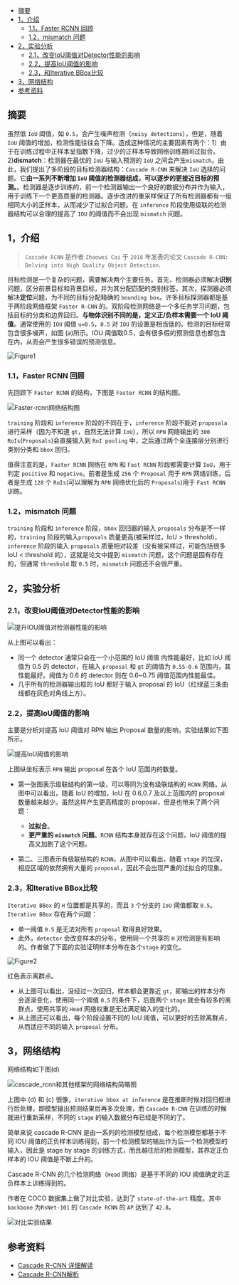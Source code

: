 - [摘要](#摘要)
- [1，介绍](#1介绍)
  - [1.1，Faster RCNN 回顾](#11faster-rcnn-回顾)
  - [1.2，mismatch 问题](#12mismatch-问题)
- [2，实验分析](#2实验分析)
  - [2.1，改变IoU阈值对Detector性能的影响](#21改变iou阈值对detector性能的影响)
  - [2.2，提高IoU阈值的影响](#22提高iou阈值的影响)
  - [2.3，和Iterative BBox比较](#23和iterative-bbox比较)
- [3，网络结构](#3网络结构)
- [参考资料](#参考资料)

## 摘要

虽然低 `IoU` 阈值，如 `0.5`，会产生噪声检测（`noisy detections`），但是，随着 `IoU` 阈值的增加，检测性能往往会下降。造成这种情况的主要因素有两个：1）由于在训练过程中正样本呈指数下降，过少的正样本导致网络训练期间过拟合。2)**dismatch**：检测器在最优的 `IoU` 与输入预测的 `IoU` 之间会产生`mismatch`。由此，我们提出了多阶段的目标检测器结构：`Cascade R-CNN` 来解决 `IoU` 选择的问题。它**由一系列不断增加 `IoU` 阈值的检测器组成，可以逐步的更接近目标的预测。**。检测器是逐步训练的，前一个检测器输出一个良好的数据分布并作为输入，用于训练下一个更高质量的检测器。逐步改进的重采样保证了所有检测器都有一组相同大小的正样本，从而减少了过拟合问题。在 `inference` 阶段使用级联的检测器结构可以合理的提高了 `IOU` 的阈值而不会出现 `mismatch` 问题。

## 1，介绍

> `Cascade RCNN` 是作者 `Zhaowei Cai` 于 `2018` 年发表的论文 `Cascade R-CNN: Delving into High Quality Object Detection`.

 目标检测是一个复杂的问题，需要解决两个主要任务。首先，检测器必须解决**识别**问题，区分前景目标和背景目标，并为其分配匹配的类别标签。其次，探测器必须解决**定位**问题，为不同的目标分配精确的 `bounding box`。许多目标探测器都是基于两阶段网络框架 `Faster R-CNN` 的。双阶段检测网络是一个多任务学习问题，包括目标的分类和边界回归。**与物体识别不同的是，定义正/负样本需要一个 IoU 阈值**。通常使用的 `IOU` 阈值 `u=0.5`，`0.5` 对 `IOU` 的设置是相当低的。检测的目标经常包含很多噪声，如图 (a)所示。IOU 阈值取0.5，会有很多假的预测信息也都包含在内，从而会产生很多错误的预测信息。

![Figure1](../../data/images/cascade-rcnn/Figure1.png)

### 1.1，Faster RCNN 回顾

先回顾下 `Faster RCNN` 的结构，下图是 `Faster RCNN` 的结构图。

![Faster-rcnn网络结构图](https://img2023.cnblogs.com/blog/2989634/202212/2989634-20221220161538012-141903048.png)

`training` 阶段和 `inference` 阶段的不同在于，`inference` 阶段不能对 `proposala` 进行采样（因为不知道 `gt`，自然无法计算 `IoU`），所以 `RPN` 网络输出的 `300` `RoIs`(`Proposals`)会直接输入到 `RoI pooling` 中，之后通过两个全连接层分别进行类别分类和 `bbox` 回归。

值得注意的是，`Faster RCNN` 网络在 `RPN` 和 `Fast RCNN` 阶段都需要计算 `IoU`，用于判定 `positive` 和 `negative`。前者是生成 `256` 个 `Proposal` 用于 `RPN` 网络训练，后者是生成 `128` 个 `RoIs`(可以理解为 `RPN` 网络优化后的 `Proposals`)用于 `Fast RCNN` 训练。

### 1.2，mismatch 问题

`training` 阶段和 `inference` 阶段，`bbox` 回归器的输入 `proposals` 分布是不一样的，`training` 阶段的输入`proposals` 质量更高(被采样过，IoU > threshold)，`inference` 阶段的输入 `proposals` 质量相对较差（没有被采样过，可能包括很多 IoU < threshold 的），这就是论文中提到 `mismatch` 问题，这个问题是固有存在的，但通常 `threshold` 取 `0.5` 时，`mismatch` 问题还不会很严重。

## 2，实验分析

### 2.1，改变IoU阈值对Detector性能的影响

![提升IOU阈值对检测器性能的影响](../../data/images/cascade-rcnn/提升IOU阈值对检测器性能的影响.png)

从上图可以看出：

- 同一个 detector 通常只会在一个小范围的 IoU 阈值 内性能最好，比如 IoU 阈值为 0.5 的 detector，在输入 `proposal` 和 `gt` 的阈值为 `0.55-0.6` 范围内，其性能最好。阈值为 0.6 的 detector 则在 0.6~0.75 阈值范围内性能最佳。
- 几乎所有的检测器输出框的 IoU 都好于输入 proposal 的 IoU（红绿蓝三条曲线都在灰色对角线上方）。

### 2.2，提高IoU阈值的影响

主要是分析对提高 IoU 阈值对 RPN 输出 Proposal 数量的影响，实验结果如下图所示。

![提高IoU阈值的影响](../../data/images/cascade-rcnn/提高IoU阈值的影响.png)

上图纵坐标表示 `RPN` 输出 proposal 在各个 IoU 范围内的数量。

- 第一张图表示级联结构的第一级，可以等同为没有级联结构的 `RCNN` 网络。从图中可以看出，随着 IoU 的增加，IoU 在 0.6,0.7 及以上范围内的 proposal 数量越来越少。虽然这样产生更高精度的 proposal，但是也带来了两个问题：
  - **过拟合**。
  - **更严重的 `mismatch` 问题**。`RCNN` 结构本身就存在这个问题，IoU 阈值的提高又加剧了这个问题。

- 第二、三图表示有级联结构的 `RCNN`，从图中可以看出，随着 `stage` 的加深，相应区域的依然拥有大量的 `proposal`，因此不会出现严重的过拟合的现象。


### 2.3，和Iterative BBox比较

`Iterative BBox` 的 `H` 位置都是共享的，而且 `3` 个分支的 `IoU` 阈值都取 `0.5`。`Iterative BBox` 存在两个问题：

- 单一阈值 `0.5` 是无法对所有 `proposal` 取得良好效果。
- 此外，`detector` 会改变样本的分布，使用同一个共享的 `H` 对检测是有影响的。作者做了下面的实验证明样本分布在各个`stage` 的变化。

![Figure2](../../data/images/cascade-rcnn/Figure2.png)

红色表示离群点。

- 从上图可以看出，没经过一次回归，样本都会更靠近 `gt`，即输出的样本分布会逐渐变化，使用同一个阈值 `0.5` 的条件下，后面两个 `stage` 就会有较多的离群点，使用共享的 `Head` 网络权重是无法满足输入的变化的。
- 从上图还可以看出，每个阶段设置不同的 IoU 阈值，可以更好的去除离群点，从而适应不同的输入 `proposal` 分布。

## 3，网络结构

网络结构如下图(d)

![cascade_rcnn和其他框架的网络结构简略图](../../data/images/cascade-rcnn/cascade_rcnn和其他框架的网络结构简略图.png)

上图中 (d) 和 (c) 很像，`iterative bbox at inference` 是在推断时候对回归框进行后处理，即模型输出预测结果后再多次处理，而 `Cascade R-CNN` 在训练的时候就进行重新采样，不同的 `stage` 的输入数据分布已经是不同的了。

简单来说 cascade R-CNN 是由一系列的检测模型组成，每个检测模型都基于不同 IOU 阈值的正负样本训练得到，前一个检测模型的输出作为后一个检测模型的输入，因此是 stage by stage 的训练方式，而且越往后的检测模型，其界定正负样本的 IOU 阈值是不断上升的。

Cascade R-CNN 的几个检测网络（`Head` 网络）是基于不同的 IOU 阈值确定的正负样本上训练得到的。

作者在 COCO 数据集上做了对比实验，达到了 `state-of-the-art` 精度。其中 `backbone` 为`RsNet-101` 的 `Cascade RCNN` 的 `AP` 达到了 `42.8`。

![对比实验结果](../../data/images/cascade-rcnn/对比实验结果.png)

## 参考资料

- [Cascade R-CNN 详细解读](https://zhuanlan.zhihu.com/p/42553957)
- [Cascade R-CNN解析](https://bbs.huaweicloud.com/blogs/291101)
